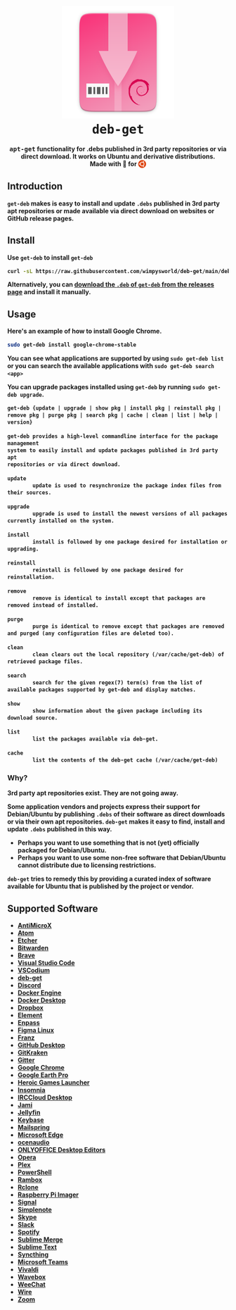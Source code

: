 <h1 align="center">
  <img src=".github/deb-get-logo.png" alt="deb-get">
  <br />
  <tt>deb-get</tt>
</h1>

<p align="center"><b><tt>apt-get</tt> functionality for .debs published in 3rd party repositories or via direct download.</i> It works on Ubuntu and derivative distributions.
<br />
Made with 💝 for <img src=".github/ubuntu.png" align="top" width="18" /></p>

## Introduction

`get-deb` makes is easy to install and update `.debs` published in 3rd party
apt repositories or made available via direct download on websites or GitHub
release pages.

## Install

Use `get-deb` to install `get-deb`

```bash
curl -sL https://raw.githubusercontent.com/wimpysworld/deb-get/main/deb-get | sudo -E bash -s install deb-get
```

Alternatively, you can [download the `.deb` of `get-deb` from the releases page](https://github.com/wimpysworld/deb-get/releases)
and install it manually.

## Usage

Here's an example of how to install Google Chrome.

```bash
sudo get-deb install google-chrome-stable
```

You can see what applications are supported by using `sudo get-deb list` or you
can search the available applications with `sudo get-deb search <app>`

You can upgrade packages installed using `get-deb` by running
`sudo get-deb upgrade`.

```
get-deb {update | upgrade | show pkg | install pkg | reinstall pkg |
remove pkg | purge pkg | search pkg | cache | clean | list | help | version}

get-deb provides a high-level commandline interface for the package management
system to easily install and update packages published in 3rd party apt
repositories or via direct download.

update
        update is used to resynchronize the package index files from their sources.

upgrade
        upgrade is used to install the newest versions of all packages currently installed on the system.

install
        install is followed by one package desired for installation or upgrading.

reinstall
        reinstall is followed by one package desired for reinstallation.

remove
        remove is identical to install except that packages are removed instead of installed.

purge
        purge is identical to remove except that packages are removed and purged (any configuration files are deleted too).

clean
        clean clears out the local repository (/var/cache/get-deb) of retrieved package files.

search
        search for the given regex(7) term(s) from the list of available packages supported by get-deb and display matches.

show
        show information about the given package including its download source.

list
        list the packages available via deb-get.

cache
        list the contents of the deb-get cache (/var/cache/get-deb)
```

### Why?

3rd party apt repositories exist. They are not going away.

Some application vendors and projects express their support for Debian/Ubuntu
by publishing `.debs` of their software as direct downloads or via
their own apt repositories. `deb-get` makes it easy to find, install and update
`.debs` published in this way.

  - Perhaps you want to use something that is not (yet) officially packaged for Debian/Ubuntu.
  - Perhaps you want to use some non-free software that Debian/Ubuntu cannot distribute due to licensing restrictions.

`deb-get` tries to remedy this by providing a curated index of software
available for Ubuntu that is published by the project or vendor.

## Supported Software

- [AntiMicroX](https://antimicrox.github.io/)
- [Atom](https://atom.io/)
- [Etcher](https://www.balena.io/etcher/)
- [Bitwarden](https://bitwarden.com/)
- [Brave](https://brave.com/)
- [Visual Studio Code](https://code.visualstudio.com/)
- [VSCodium](https://vscodium.com/)
- [deb-get](https://github.com/wimpysworld/deb-get)
- [Discord](https://discord.com/)
- [Docker Engine](https://www.docker.com/)
- [Docker Desktop](https://www.docker.com/products/docker-desktop/)
- [Dropbox](https://www.dropbox.com/)
- [Element](https://element.io/)
- [Enpass](https://www.enpass.io/)
- [Figma Linux](https://github.com/Figma-Linux/figma-linux)
- [Franz](https://meetfranz.com/)
- [GitHub Desktop](https://desktop.github.com/)
- [GitKraken](https://www.gitkraken.com/invite/ieih1QR3)
- [Gitter](https://gitter.im/)
- [Google Chrome](https://www.google.com/chrome/)
- [Google Earth Pro](https://www.google.com/earth/versions/)
- [Heroic Games Launcher](https://heroicgameslauncher.com/)
- [Insomnia](https://insomnia.rest/)
- [IRCCloud Desktop](https://www.irccloud.com/)
- [Jami](https://jami.net/)
- [Jellyfin](https://jellyfin.org/)
- [Keybase](https://keybase.io/)
- [Mailspring](https://getmailspring.com/)
- [Microsoft Edge](https://www.microsoft.com/edge)
- [ocenaudio](https://www.ocenaudio.com/)
- [ONLYOFFICE Desktop Editors](https://www.onlyoffice.com/en/desktop.aspx)
- [Opera](https://www.opera.com/)
- [Plex](https://www.plex.tv/)
- [PowerShell](https://docs.microsoft.com/powershell/)
- [Rambox](https://rambox.app/)
- [Rclone](https://rclone.org/)
- [Raspberry Pi Imager](https://github.com/raspberrypi/rpi-imager)
- [Signal](https://signal.org/)
- [Simplenote](https://simplenote.com/)
- [Skype](https://www.skype.com/)
- [Slack](https://slack.com/)
- [Spotify](https://www.spotify.com/)
- [Sublime Merge](https://www.sublimemerge.com/)
- [Sublime Text](https://www.sublimetext.com/)
- [Syncthing](https://syncthing.net/)
- [Microsoft Teams](https://www.microsoft.com/microsoft-teams/group-chat-software)
- [Vivaldi](https://vivaldi.com/)
- [Wavebox](https://wavebox.io/)
- [WeeChat](https://weechat.org/)
- [Wire](https://wire.com/)
- [Zoom](https://zoom.us/)
